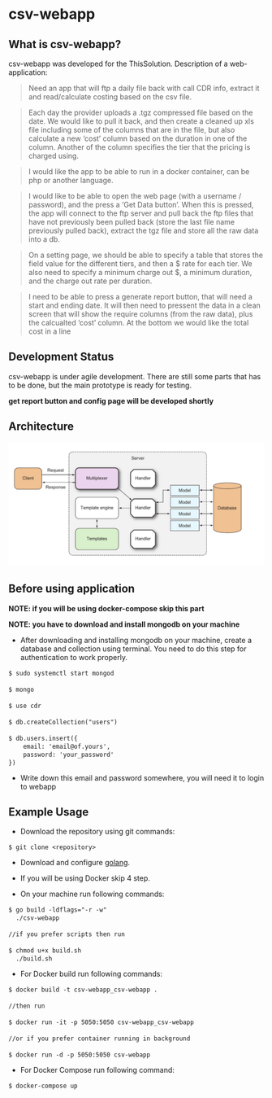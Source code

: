 # csv-webapp

## What is csv-webapp?

csv-webapp was developed for the ThisSolution. Description of a web-application:

> Need an app that will ftp a daily file back with call CDR info, extract it and read/calculate costing based on the csv file.

> Each day the provider uploads a .tgz compressed file based on the date. We would like to pull it back, and then create a cleaned up xls file including some of the columns that are in the file, but also calculate a new ‘cost’ column based on the duration in one of the column. Another of the column specifies the tier that the pricing is charged using.

> I would like the app to be able to run in a docker container, can be php or another language.

> I would like to be able to open the web page (with a username / password), and the press a ‘Get Data button’. When this is pressed, the app will connect to the ftp server and pull back the ftp files that have not previously been pulled back (store the last file name previously pulled back), extract the tgz file and store all the raw data into a db.

> On a setting page, we should be able to specify a table that stores the field value for the different tiers, and then a $ rate for each tier. We also need to specify a minimum charge out $, a minimum duration, and the charge out rate per duration.

> I need to be able to press a generate report button, that will need a start and ending date. It will then need to pressent the data in a clean screen that will show the require columns (from the raw data), plus the calcualted ‘cost’ column. At the bottom we would like the total cost in a line  

## Development Status

csv-webapp is under agile development. There are still some parts that has to be done, but the main prototype is ready for testing.

**get report button and config page will be developed shortly**

## Architecture

![architecture][arch]

[arch]: docs/architecture.png

## Before using application

**NOTE: if you will be using docker-compose skip this part**

**NOTE: you have to download and install mongodb on your machine**

* After downloading and installing mongodb on your machine, create a database and collection using terminal. You need to do this step for authentication to work properly.

```
$ sudo systemctl start mongod

$ mongo

$ use cdr

$ db.createCollection("users")

$ db.users.insert({
    email: 'email@of.yours',
    password: 'your_password'
})
```

* Write down this email and password somewhere, you will need it to login to webapp

## Example Usage

* Download the repository using git commands:

```
$ git clone <repository>
```

* Download and configure [golang](https://golang.org/dl/).

* If you will be using Docker skip 4 step.

* On your machine run following commands:

```
$ go build -ldflags="-r -w"
  ./csv-webapp

//if you prefer scripts then run

$ chmod u+x build.sh
  ./build.sh
```

* For Docker build run following commands:

```
$ docker build -t csv-webapp_csv-webapp .

//then run

$ docker run -it -p 5050:5050 csv-webapp_csv-webapp

//or if you prefer container running in background

$ docker run -d -p 5050:5050 csv-webapp
```

* For Docker Compose run following command:

```
$ docker-compose up
```